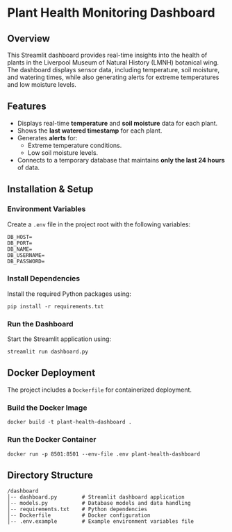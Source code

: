 # Plant Health Monitoring Dashboard

## Overview
This Streamlit dashboard provides real-time insights into the health of plants in the Liverpool Museum of Natural History (LMNH) botanical wing. The dashboard displays sensor data, including temperature, soil moisture, and watering times, while also generating alerts for extreme temperatures and low moisture levels.

## Features
- Displays real-time **temperature** and **soil moisture** data for each plant.
- Shows the **last watered timestamp** for each plant.
- Generates **alerts** for:
  - Extreme temperature conditions.
  - Low soil moisture levels.
- Connects to a temporary database that maintains **only the last 24 hours** of data.

## Installation & Setup

### Environment Variables
Create a `.env` file in the project root with the following variables:

```
DB_HOST=
DB_PORT=
DB_NAME=
DB_USERNAME=
DB_PASSWORD=
```

### Install Dependencies
Install the required Python packages using:

```
pip install -r requirements.txt
```

### Run the Dashboard
Start the Streamlit application using:

```
streamlit run dashboard.py
```

## Docker Deployment
The project includes a `Dockerfile` for containerized deployment.

### Build the Docker Image
```
docker build -t plant-health-dashboard .
```

### Run the Docker Container
```
docker run -p 8501:8501 --env-file .env plant-health-dashboard
```

## Directory Structure
```
/dashboard
│-- dashboard.py        # Streamlit dashboard application
│-- models.py           # Database models and data handling
│-- requirements.txt    # Python dependencies
│-- Dockerfile          # Docker configuration
│-- .env.example        # Example environment variables file
```

